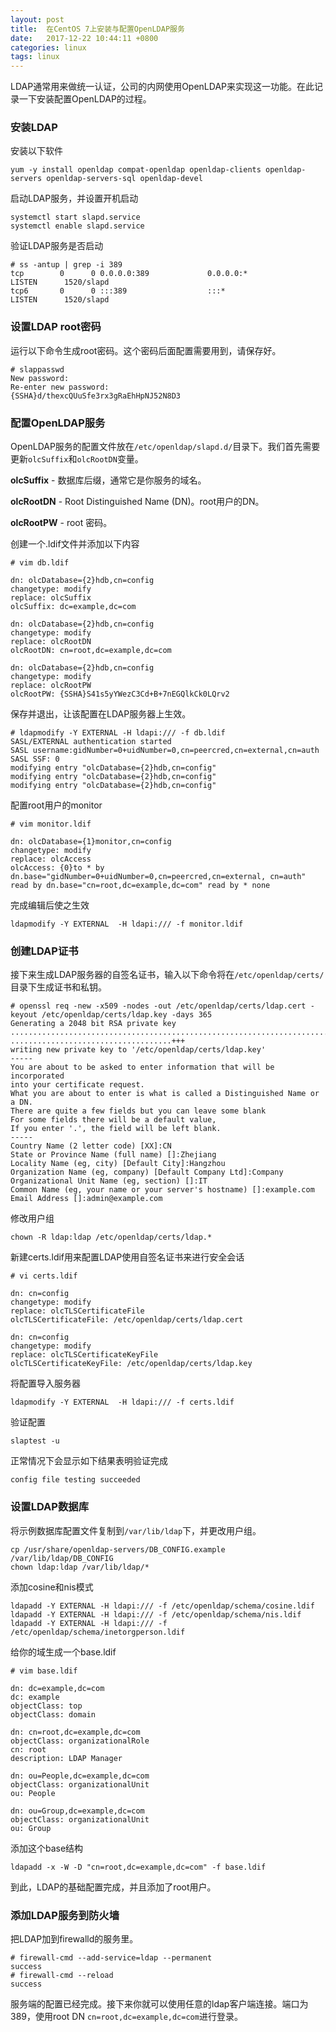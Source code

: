 ```yaml
---
layout: post
title:  在CentOS 7上安装与配置OpenLDAP服务
date:   2017-12-22 10:44:11 +0800
categories: linux
tags: linux
---
```

LDAP通常用来做统一认证，公司的内网使用OpenLDAP来实现这一功能。在此记录一下安装配置OpenLDAP的过程。
    
### 安装LDAP
安装以下软件

    yum -y install openldap compat-openldap openldap-clients openldap-servers openldap-servers-sql openldap-devel
    
启动LDAP服务，并设置开机启动

    systemctl start slapd.service
    systemctl enable slapd.service
    
验证LDAP服务是否启动

    # ss -antup | grep -i 389
    tcp        0      0 0.0.0.0:389             0.0.0.0:*               LISTEN      1520/slapd          
    tcp6       0      0 :::389                  :::*                    LISTEN      1520/slapd

### 设置LDAP root密码
运行以下命令生成root密码。这个密码后面配置需要用到，请保存好。

    # slappasswd
    New password: 
    Re-enter new password: 
    {SSHA}d/thexcQUuSfe3rx3gRaEhHpNJ52N8D3
    
### 配置OpenLDAP服务
OpenLDAP服务的配置文件放在`/etc/openldap/slapd.d/`目录下。我们首先需要更新`olcSuffix`和`olcRootDN`变量。

**olcSuffix** - 数据库后缀，通常它是你服务的域名。

**olcRootDN** - Root Distinguished Name (DN)。root用户的DN。

**olcRootPW** - root 密码。

创建一个.ldif文件并添加以下内容
    
    # vim db.ldif

    dn: olcDatabase={2}hdb,cn=config
    changetype: modify
    replace: olcSuffix
    olcSuffix: dc=example,dc=com
    
    dn: olcDatabase={2}hdb,cn=config
    changetype: modify
    replace: olcRootDN
    olcRootDN: cn=root,dc=example,dc=com

    dn: olcDatabase={2}hdb,cn=config
    changetype: modify
    replace: olcRootPW
    olcRootPW: {SSHA}S41s5yYWezC3Cd+B+7nEGQlkCk0LQrv2

保存并退出，让该配置在LDAP服务器上生效。

    # ldapmodify -Y EXTERNAL -H ldapi:/// -f db.ldif
    SASL/EXTERNAL authentication started
    SASL username:gidNumber=0+uidNumber=0,cn=peercred,cn=external,cn=auth
    SASL SSF: 0
    modifying entry "olcDatabase={2}hdb,cn=config"
    modifying entry "olcDatabase={2}hdb,cn=config"
    modifying entry "olcDatabase={2}hdb,cn=config"
    
配置root用户的monitor
    
    # vim monitor.ldif
    
    dn: olcDatabase={1}monitor,cn=config
    changetype: modify
    replace: olcAccess
    olcAccess: {0}to * by dn.base="gidNumber=0+uidNumber=0,cn=peercred,cn=external, cn=auth" read by dn.base="cn=root,dc=example,dc=com" read by * none

完成编辑后使之生效

    ldapmodify -Y EXTERNAL  -H ldapi:/// -f monitor.ldif
    
### 创建LDAP证书

接下来生成LDAP服务器的自签名证书，输入以下命令将在`/etc/openldap/certs/`目录下生成证书和私钥。

    # openssl req -new -x509 -nodes -out /etc/openldap/certs/ldap.cert -keyout /etc/openldap/certs/ldap.key -days 365
    Generating a 2048 bit RSA private key
    ...............................................................................................................................+++
    ....................................+++
    writing new private key to '/etc/openldap/certs/ldap.key'
    -----
    You are about to be asked to enter information that will be incorporated
    into your certificate request.
    What you are about to enter is what is called a Distinguished Name or a DN.
    There are quite a few fields but you can leave some blank
    For some fields there will be a default value,
    If you enter '.', the field will be left blank.
    -----
    Country Name (2 letter code) [XX]:CN
    State or Province Name (full name) []:Zhejiang
    Locality Name (eg, city) [Default City]:Hangzhou
    Organization Name (eg, company) [Default Company Ltd]:Company
    Organizational Unit Name (eg, section) []:IT
    Common Name (eg, your name or your server's hostname) []:example.com
    Email Address []:admin@example.com

修改用户组

    chown -R ldap:ldap /etc/openldap/certs/ldap.*

新建certs.ldif用来配置LDAP使用自签名证书来进行安全会话

    # vi certs.ldif

    dn: cn=config
    changetype: modify
    replace: olcTLSCertificateFile
    olcTLSCertificateFile: /etc/openldap/certs/ldap.cert

    dn: cn=config
    changetype: modify
    replace: olcTLSCertificateKeyFile
    olcTLSCertificateKeyFile: /etc/openldap/certs/ldap.key

将配置导入服务器

    ldapmodify -Y EXTERNAL  -H ldapi:/// -f certs.ldif
    
验证配置

    slaptest -u
    
正常情况下会显示如下结果表明验证完成

    config file testing succeeded
    
### 设置LDAP数据库

将示例数据库配置文件复制到`/var/lib/ldap`下，并更改用户组。

    cp /usr/share/openldap-servers/DB_CONFIG.example /var/lib/ldap/DB_CONFIG
    chown ldap:ldap /var/lib/ldap/*
    
添加cosine和nis模式

    ldapadd -Y EXTERNAL -H ldapi:/// -f /etc/openldap/schema/cosine.ldif
    ldapadd -Y EXTERNAL -H ldapi:/// -f /etc/openldap/schema/nis.ldif 
    ldapadd -Y EXTERNAL -H ldapi:/// -f /etc/openldap/schema/inetorgperson.ldif
    
给你的域生成一个base.ldif

    # vim base.ldif
    
    dn: dc=example,dc=com
    dc: example
    objectClass: top
    objectClass: domain

    dn: cn=root,dc=example,dc=com
    objectClass: organizationalRole
    cn: root
    description: LDAP Manager

    dn: ou=People,dc=example,dc=com
    objectClass: organizationalUnit
    ou: People

    dn: ou=Group,dc=example,dc=com
    objectClass: organizationalUnit
    ou: Group

添加这个base结构

    ldapadd -x -W -D "cn=root,dc=example,dc=com" -f base.ldif

到此，LDAP的基础配置完成，并且添加了root用户。

### 添加LDAP服务到防火墙

把LDAP加到firewalld的服务里。
    
    # firewall-cmd --add-service=ldap --permanent
    success
    # firewall-cmd --reload
    success 
    
服务端的配置已经完成。接下来你就可以使用任意的ldap客户端连接。端口为389，使用root DN `cn=root,dc=example,dc=com`进行登录。


